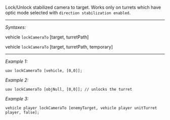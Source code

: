 Lock/Unlock stabilized camera to target. Works only on turrets which have optic mode selected with `direction stabilization enabled`.


---
*Syntaxes:*

vehicle `lockCameraTo` [target, turretPath]

vehicle `lockCameraTo` [target, turretPath, temporary]

---
*Example 1:*

```sqf
uav lockCameraTo [vehicle, [0,0]];
```

*Example 2:*

```sqf
uav lockCameraTo [objNull, [0,0]]; // unlocks the turret
```

*Example 3:*

```sqf
vehicle player lockCameraTo [enemyTarget, vehicle player unitTurret player, false];
```